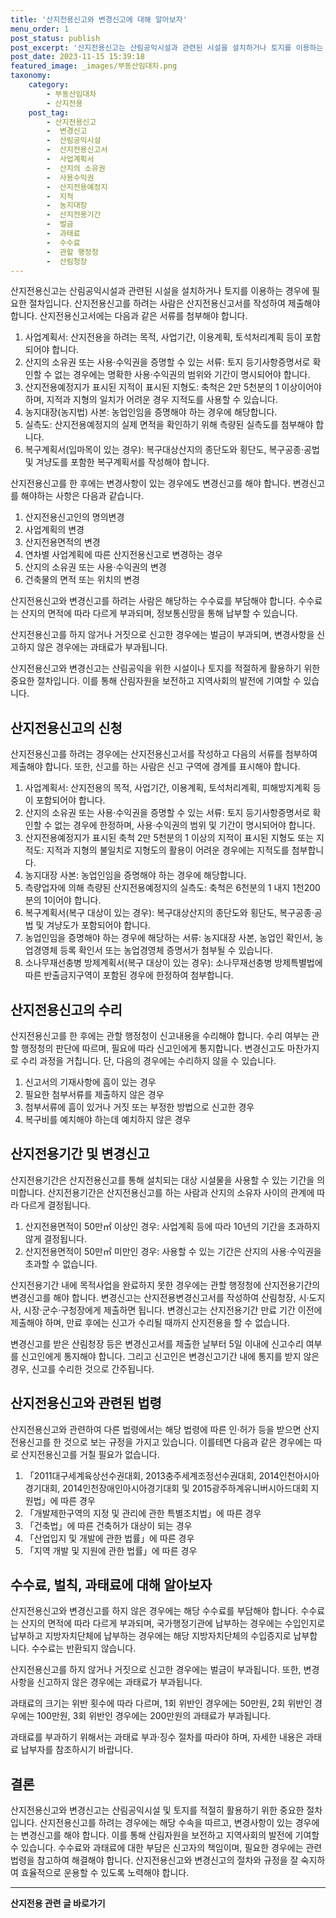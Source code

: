 ```yaml
---
title: '산지전용신고와 변경신고에 대해 알아보자'
menu_order: 1
post_status: publish
post_excerpt: '산지전용신고는 산림공익시설과 관련된 시설을 설치하거나 토지를 이용하는 경우에 필요한 절차입니다. 산지전용신고를 하려는 사람은 산지전용신고서를 작성하여 제출해야 합니다. 산지전용신고서에는 다음과 같은 서류를 첨부해야 합니다.'
post_date: 2023-11-15 15:39:18
featured_image: _images/부동산임대차.png
taxonomy:
    category:
        - 부동산임대차
        - 산지전용
    post_tag:
        - 산지전용신고
        -  변경신고
        -  산림공익시설
        -  산지전용신고서
        -  사업계획서
        -  산지의 소유권
        -  사용수익권
        -  산지전용예정지
        -  지적
        -  농지대장
        -  산지전용기간
        -  벌금
        -  과태료
        -  수수료
        -  관할 행정청
        -  산림청장
---
```



산지전용신고는 산림공익시설과 관련된 시설을 설치하거나 토지를 이용하는 경우에 필요한 절차입니다. 산지전용신고를 하려는 사람은 산지전용신고서를 작성하여 제출해야 합니다. 산지전용신고서에는 다음과 같은 서류를 첨부해야 합니다.

1. 사업계획서: 산지전용을 하려는 목적, 사업기간, 이용계획, 토석처리계획 등이 포함되어야 합니다.
2. 산지의 소유권 또는 사용·수익권을 증명할 수 있는 서류: 토지 등기사항증명서로 확인할 수 없는 경우에는 명확한 사용·수익권의 범위와 기간이 명시되어야 합니다.
3. 산지전용예정지가 표시된 지적이 표시된 지형도: 축척은 2만 5천분의 1 이상이어야 하며, 지적과 지형의 일치가 어려운 경우 지적도를 사용할 수 있습니다.
4. 농지대장(농지법) 사본: 농업인임을 증명해야 하는 경우에 해당합니다.
5. 실측도: 산지전용예정지의 실제 면적을 확인하기 위해 측량된 실측도를 첨부해야 합니다.
6. 복구계획서(입마목이 있는 경우): 복구대상산지의 종단도와 횡단도, 복구공종·공법 및 겨냥도를 포함한 복구계획서를 작성해야 합니다.

산지전용신고를 한 후에는 변경사항이 있는 경우에도 변경신고를 해야 합니다. 변경신고를 해야하는 사항은 다음과 같습니다.

1. 산지전용신고인의 명의변경
2. 사업계획의 변경
3. 산지전용면적의 변경
4. 연차별 사업계획에 따른 산지전용신고로 변경하는 경우
5. 산지의 소유권 또는 사용·수익권의 변경
6. 건축물의 면적 또는 위치의 변경

산지전용신고와 변경신고를 하려는 사람은 해당하는 수수료를 부담해야 합니다. 수수료는 산지의 면적에 따라 다르게 부과되며, 정보통신망을 통해 납부할 수 있습니다.

산지전용신고를 하지 않거나 거짓으로 신고한 경우에는 벌금이 부과되며, 변경사항을 신고하지 않은 경우에는 과태료가 부과됩니다.

산지전용신고와 변경신고는 산림공익을 위한 시설이나 토지를 적절하게 활용하기 위한 중요한 절차입니다. 이를 통해 산림자원을 보전하고 지역사회의 발전에 기여할 수 있습니다.

## 산지전용신고의 신청

산지전용신고를 하려는 경우에는 산지전용신고서를 작성하고 다음의 서류를 첨부하여 제출해야 합니다. 또한, 신고를 하는 사람은 신고 구역에 경계를 표시해야 합니다.

1. 사업계획서: 산지전용의 목적, 사업기간, 이용계획, 토석처리계획, 피해방지계획 등이 포함되어야 합니다.
2. 산지의 소유권 또는 사용·수익권을 증명할 수 있는 서류: 토지 등기사항증명서로 확인할 수 없는 경우에 한정하며, 사용·수익권의 범위 및 기간이 명시되어야 합니다.
3. 산지전용예정지가 표시된 축척 2만 5천분의 1 이상의 지적이 표시된 지형도 또는 지적도: 지적과 지형의 불일치로 지형도의 활용이 어려운 경우에는 지적도를 첨부합니다.
4. 농지대장 사본: 농업인임을 증명해야 하는 경우에 해당합니다.
5. 측량업자에 의해 측량된 산지전용예정지의 실측도: 축척은 6천분의 1 내지 1천200분의 1이어야 합니다.
6. 복구계획서(복구 대상이 있는 경우): 복구대상산지의 종단도와 횡단도, 복구공종·공법 및 겨냥도가 포함되어야 합니다.
7. 농업인임을 증명해야 하는 경우에 해당하는 서류: 농지대장 사본, 농업인 확인서, 농업경영체 등록 확인서 또는 농업경영체 증명서가 첨부될 수 있습니다.
8. 소나무재선충병 방제계획서(복구 대상이 있는 경우): 소나무재선충병 방제특별법에 따른 반출금지구역이 포함된 경우에 한정하여 첨부합니다.

## 산지전용신고의 수리

산지전용신고를 한 후에는 관할 행정청이 신고내용을 수리해야 합니다. 수리 여부는 관할 행정청의 판단에 따르며, 필요에 따라 신고인에게 통지합니다. 변경신고도 마찬가지로 수리 과정을 거칩니다. 단, 다음의 경우에는 수리하지 않을 수 있습니다.

1. 신고서의 기재사항에 흠이 있는 경우
2. 필요한 첨부서류를 제출하지 않은 경우
3. 첨부서류에 흠이 있거나 거짓 또는 부정한 방법으로 신고한 경우
4. 복구비를 예치해야 하는데 예치하지 않은 경우

## 산지전용기간 및 변경신고

산지전용기간은 산지전용신고를 통해 설치되는 대상 시설물을 사용할 수 있는 기간을 의미합니다. 산지전용기간은 산지전용신고를 하는 사람과 산지의 소유자 사이의 관계에 따라 다르게 결정됩니다. 

1. 산지전용면적이 50만㎡ 이상인 경우: 사업계획 등에 따라 10년의 기간을 초과하지 않게 결정됩니다.
2. 산지전용면적이 50만㎡ 미만인 경우: 사용할 수 있는 기간은 산지의 사용·수익권을 초과할 수 없습니다.

산지전용기간 내에 목적사업을 완료하지 못한 경우에는 관할 행정청에 산지전용기간의 변경신고를 해야 합니다. 변경신고는 산지전용변경신고서를 작성하여 산림청장, 시·도지사, 시장·군수·구청장에게 제출하면 됩니다. 변경신고는 산지전용기간 만료 기간 이전에 제출해야 하며, 만료 후에는 신고가 수리될 때까지 산지전용을 할 수 없습니다.

변경신고를 받은 산림청장 등은 변경신고서를 제출한 날부터 5일 이내에 신고수리 여부를 신고인에게 통지해야 합니다. 그리고 신고인은 변경신고기간 내에 통지를 받지 않은 경우, 신고를 수리한 것으로 간주됩니다.

## 산지전용신고와 관련된 법령

산지전용신고와 관련하여 다른 법령에서는 해당 법령에 따른 인·허가 등을 받으면 산지전용신고를 한 것으로 보는 규정을 가지고 있습니다. 이를테면 다음과 같은 경우에는 따로 산지전용신고를 거칠 필요가 없습니다.

1. 「2011대구세계육상선수권대회, 2013충주세계조정선수권대회, 2014인천아시아경기대회, 2014인천장애인아시아경기대회 및 2015광주하계유니버시아드대회 지원법」에 따른 경우
2. 「개발제한구역의 지정 및 관리에 관한 특별조치법」에 따른 경우
3. 「건축법」에 따른 건축허가 대상이 되는 경우
4. 「산업입지 및 개발에 관한 법률」에 따른 경우
5. 「지역 개발 및 지원에 관한 법률」에 따른 경우

## 수수료, 벌칙, 과태료에 대해 알아보자

산지전용신고와 변경신고를 하지 않은 경우에는 해당 수수료를 부담해야 합니다. 수수료는 산지의 면적에 따라 다르게 부과되며, 국가행정기관에 납부하는 경우에는 수입인지로 납부하고 지방자치단체에 납부하는 경우에는 해당 지방자치단체의 수입증지로 납부합니다. 수수료는 반환되지 않습니다.

산지전용신고를 하지 않거나 거짓으로 신고한 경우에는 벌금이 부과됩니다. 또한, 변경사항을 신고하지 않은 경우에는 과태료가 부과됩니다.

과태료의 크기는 위반 횟수에 따라 다르며, 1회 위반인 경우에는 50만원, 2회 위반인 경우에는 100만원, 3회 위반인 경우에는 200만원의 과태료가 부과됩니다.

과태료를 부과하기 위해서는 과태료 부과·징수 절차를 따라야 하며, 자세한 내용은 과태료 납부자를 참조하시기 바랍니다.

## 결론

산지전용신고와 변경신고는 산림공익시설 및 토지를 적절히 활용하기 위한 중요한 절차입니다. 산지전용신고를 하려는 경우에는 해당 수속을 따르고, 변경사항이 있는 경우에는 변경신고를 해야 합니다. 이를 통해 산림자원을 보전하고 지역사회의 발전에 기여할 수 있습니다. 수수료와 과태료에 대한 부담은 신고자의 책임이며, 필요한 경우에는 관련 법령을 참고하여 해결해야 합니다. 산지전용신고와 변경신고의 절차와 규정을 잘 숙지하여 효율적으로 운용할 수 있도록 노력해야 합니다.
<!-- wp:separator -->
<hr class="wp-block-separator has-alpha-channel-opacity"/>
<!-- /wp:separator -->

<!-- wp:group {"backgroundColor":"base","layout":{"type":"constrained"}} -->
<div class="wp-block-group has-base-background-color has-background"><!-- wp:paragraph {"align":"center","fontSize":"medium"} -->
<p class="has-text-align-center has-large-font-size"><strong>산지전용 관련 글 바로가기</strong></p>
<!-- /wp:paragraph -->


<!-- wp:latest-posts
{"categories":[{"id":23287,"count":19,"description":"","link":"https://uknowlaw.com/category/%ec%82%b0%ec%a7%80%ec%a0%84%ec%9a%a9/","name":"산지전용","slug":"산지전용","taxonomy":"category","parent":0,"meta":[],"_links":{"self":[{"href":"https://uknowlaw.com/wp-json/wp/v2/categories/23287"}],"collection":[{"href":"https://uknowlaw.com/wp-json/wp/v2/categories"}],"about":[{"href":"https://uknowlaw.com/wp-json/wp/v2/taxonomies/category"}],"wp:post_type":[{"href":"https://uknowlaw.com/wp-json/wp/v2/posts?categories=23287"}],"curies":[{"name":"wp","href":"https://api.w.org/{rel}","templated":true}]}}],"postsToShow":100,"excerptLength":28,"postLayout":"grid","columns":2,"featuredImageAlign":"left","featuredImageSizeSlug":"large","fontSize":"small"} /--></div>
<!-- /wp:group -->